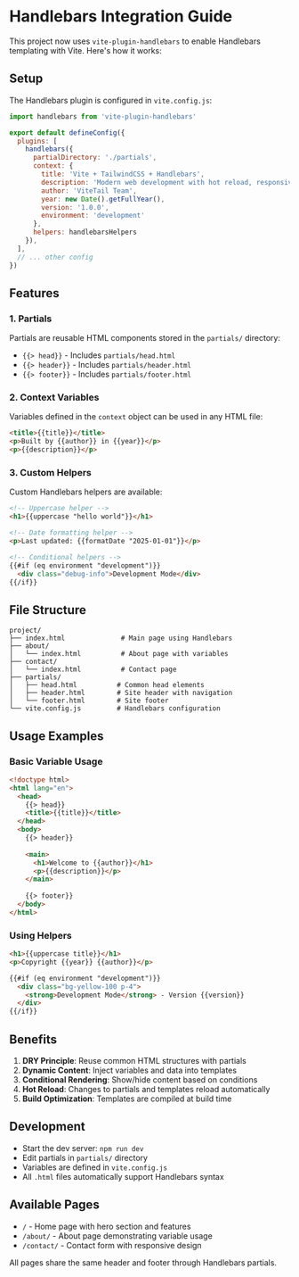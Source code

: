 # Handlebars Integration Guide

This project now uses `vite-plugin-handlebars` to enable Handlebars templating with Vite. Here's how it works:

## Setup

The Handlebars plugin is configured in `vite.config.js`:

```javascript
import handlebars from 'vite-plugin-handlebars'

export default defineConfig({
  plugins: [
    handlebars({
      partialDirectory: './partials',
      context: {
        title: 'Vite + TailwindCSS + Handlebars',
        description: 'Modern web development with hot reload, responsive design, and templating',
        author: 'ViteTail Team',
        year: new Date().getFullYear(),
        version: '1.0.0',
        environment: 'development'
      },
      helpers: handlebarsHelpers
    }),
  ],
  // ... other config
})
```

## Features

### 1. Partials
Partials are reusable HTML components stored in the `partials/` directory:

- `{{> head}}` - Includes `partials/head.html`
- `{{> header}}` - Includes `partials/header.html`
- `{{> footer}}` - Includes `partials/footer.html`

### 2. Context Variables
Variables defined in the `context` object can be used in any HTML file:

```html
<title>{{title}}</title>
<p>Built by {{author}} in {{year}}</p>
<p>{{description}}</p>
```

### 3. Custom Helpers
Custom Handlebars helpers are available:

```html
<!-- Uppercase helper -->
<h1>{{uppercase "hello world"}}</h1>

<!-- Date formatting helper -->
<p>Last updated: {{formatDate "2025-01-01"}}</p>

<!-- Conditional helpers -->
{{#if (eq environment "development")}}
  <div class="debug-info">Development Mode</div>
{{/if}}
```

## File Structure

```
project/
├── index.html              # Main page using Handlebars
├── about/
│   └── index.html          # About page with variables
├── contact/
│   └── index.html          # Contact page
├── partials/
│   ├── head.html          # Common head elements
│   ├── header.html        # Site header with navigation
│   └── footer.html        # Site footer
└── vite.config.js         # Handlebars configuration
```

## Usage Examples

### Basic Variable Usage
```html
<!doctype html>
<html lang="en">
  <head>
    {{> head}}
    <title>{{title}}</title>
  </head>
  <body>
    {{> header}}
    
    <main>
      <h1>Welcome to {{author}}</h1>
      <p>{{description}}</p>
    </main>
    
    {{> footer}}
  </body>
</html>
```

### Using Helpers
```html
<h1>{{uppercase title}}</h1>
<p>Copyright {{year}} {{author}}</p>

{{#if (eq environment "development")}}
  <div class="bg-yellow-100 p-4">
    <strong>Development Mode</strong> - Version {{version}}
  </div>
{{/if}}
```

## Benefits

1. **DRY Principle**: Reuse common HTML structures with partials
2. **Dynamic Content**: Inject variables and data into templates
3. **Conditional Rendering**: Show/hide content based on conditions
4. **Hot Reload**: Changes to partials and templates reload automatically
5. **Build Optimization**: Templates are compiled at build time

## Development

- Start the dev server: `npm run dev`
- Edit partials in `partials/` directory
- Variables are defined in `vite.config.js`
- All `.html` files automatically support Handlebars syntax

## Available Pages

- `/` - Home page with hero section and features
- `/about/` - About page demonstrating variable usage
- `/contact/` - Contact form with responsive design

All pages share the same header and footer through Handlebars partials.
